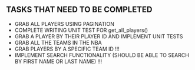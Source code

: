 ## TASKS THAT NEED TO BE COMPLETED

- GRAB ALL PLAYERS USING PAGINATION
- COMPLETE WRITING UNIT TEST FOR get_all_players()
- GRAB A PLAYER BY THEIR PLAYER ID AND IMPLEMENT UNIT TESTS
- GRAB ALL THE TEAMS IN THE NBA
- GRAB PLAYERS BY A SPECIFIC TEAM ID !!!
- IMPLEMENT SEARCH FUNCTIONALITY (SHOULD BE ABLE TO SEARCH BY FIRST NAME OR LAST NAME) !!!
